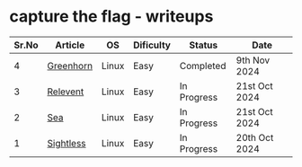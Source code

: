 # capture the flag - writeups


| Sr.No | Article                                                                                        | OS    | Dificulty | Status      | Date          |
| ----- | ---------------------------------------------------------------------------------------------- | ----- | --------- | ----------- | ------------- |
| 4     | [Greenhorn](https://hexadivine.gitbook.io/hd/capture-the-flag-writeups/hack-the-box/greenhorn) | Linux | Easy      | Completed   | 9th Nov 2024  |
| 3     | [Relevent](https://hexadivine.gitbook.io/hd/ctf-writeups/tryhackme/relevant)                   | Linux | Easy      | In Progress | 21st Oct 2024 |
| 2     | [Sea](https://hexadivine.gitbook.io/hd/ctf-walkthoughs/hackthebox/Sea)                         | Linux | Easy      | In Progress | 21st Oct 2024 |
| 1     | [Sightless](https://hexadivine.gitbook.io/hd/ctf-walkthoughs/hackthebox/sightless)             | Linux | Easy      | In Progress | 20th Oct 2024 |
